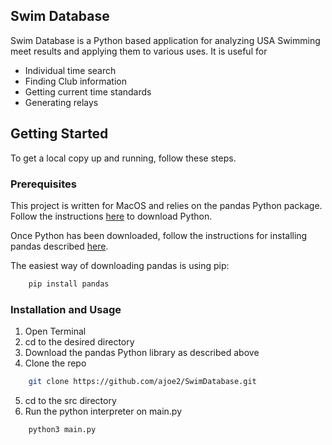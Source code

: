## Swim Database

Swim Database is a Python based application for analyzing USA Swimming meet results and applying them to various uses. It is useful for
 - Individual time search
 - Finding Club information
 - Getting current time standards
 - Generating relays

 ## Getting Started
 To get a local copy up and running, follow these steps.

 ### Prerequisites
This project is written for MacOS and relies on the pandas Python package. Follow the instructions [here](https://www.python.org/downloads/) to download Python.

Once Python has been downloaded, follow the instructions for installing pandas described [here](https://pandas.pydata.org/docs/getting_started/install.html).

The easiest way of downloading pandas is using pip:

```sh
    pip install pandas
```

### Installation and Usage
1. Open Terminal
2. cd to the desired directory
3. Download the pandas Python library as described above
4. Clone the repo 
```sh
    git clone https://github.com/ajoe2/SwimDatabase.git
```
5. cd to the src directory
6. Run the python interpreter on main.py
```sh
    python3 main.py
```
